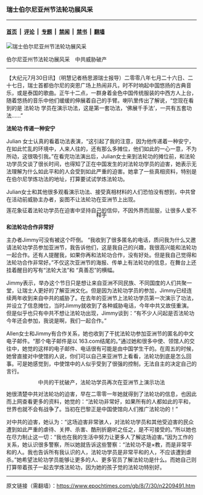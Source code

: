### 瑞士伯尔尼亚州节法轮功展风采

---

#### [首页](../../../..?n2209491) &nbsp;|&nbsp; [评论](../../../../../epoch-comment?n2209491) &nbsp;|&nbsp; [专题](../../../../../epoch-special?n2209491) &nbsp;|&nbsp; [禁闻](../../../../../epoch-news?n2209491) &nbsp;|&nbsp; [禁书](../../../../../books?n2209491) &nbsp;|&nbsp; [翻墙](https://github.com/gfw-breaker/nogfw/blob/master/README.md?n2209491)


<div><img alt="瑞士伯尔尼亚州节法轮功展风采" class="attachment-djy_600_400 size-djy_600_400 wp-post-image" src="https://i.epochtimes.com/assets/uploads/2008/07/807291725201950-600x400.jpg"/>
<div class="caption">
 <p>
  伯尔尼亚州节法轮功展风采　中共威胁破产
 </p>
</div></div><hr/><div class="post_content" id="artbody" itemprop="articleBody">
 <!-- article content begin -->
 <p>
  【大纪元7月30日讯】（明慧记者杨思源瑞士报导）二零零八年七月二十六日、二十七日，瑞士首都伯尔尼的突恩广场上热闹非凡，时不时响起中国悠扬的古典音乐，或是泰国的歌曲。正午十二点，一群身着金色中国传统服装的中西方人上台，随着悠扬的音乐中他们缓缓的伸展着自己的手臂。喇叭里传出了解说，“您现在看到的是
  <ok href="https://www.epochtimes.com/gb/tag/%E6%B3%95%E8%BD%AE%E5%8A%9F.html">
   法轮功
  </ok>
  学员在演示功法，这是第一套功法，‘佛展千手法’，一共有五套功法……”
 </p>
 <p>
  <b>
   <ok href="https://www.epochtimes.com/gb/tag/%E6%B3%95%E8%BD%AE%E5%8A%9F.html">
    法轮功
   </ok>
   传递一种安宁
  </b>
 </p>
 <p>
  Julian 女士认真的看着功法表演，“这引起了我的注意，因为他传递着一种安宁，在如此忙乱的环境中，人来人往的，还有那么多摊位，他们如此的一心一意，不为所动，这很吸引我。”在看完功法演出后，Julian女士来到法轮功的摊位前，和法轮功学员交谈了很长时间，也得知了正在中国发生的对法轮功学员的迫害，她表示无法理解为什么如此平和的人会受到如此严重的迫害。她拿了一些真相资料，特别是在伯尔尼学炼功法的地址，打算要试试学炼法轮功。
 </p>
 <p>
  Julian女士和其他很多观看演示功法、接受真相材料的人们恐怕没有想到，中共曾在活动前威胁主办者，妄图不让法轮功在亚洲节上出现。
 </p>
 <p>
  <!--image v 1.0-->
 </p>
 <div style="line-height: 90%; text-align: center;">
  <ok href=" https://i.epochtimes.com/assets/uploads/2008/08/807291725211950-600x435.jpg" rel="noreferrer noopener" target="_blank">
   <img alt="" class="size-large wp-image-7354970" src="https://i.epochtimes.com/assets/uploads/2008/08/807291725211950-600x435.jpg" title=""/>
  </ok>
  <br/>
  <span class="bn12">
   莲花象征着法轮功学员在迫害中坚持自己的信仰，不因外界而屈服，让很多人爱不释手
  </span>
 </div>
 <p>
  <!-- -->
 </p>
 <p>
  <b>
   和法轮功合作非常好
  </b>
 </p>
 <p>
  主办者Jimmy可没有被这个吓倒。 “我收到了很多匿名的电话，质问我为什么又邀请法轮功学员参加亚洲节，我告诉他们，这是我自己的兴趣，我很高兴能和法轮功一起合作。还有人提醒我，如果你再和法轮功合作，没有好处。但是我自己觉得和法轮功合作非常好。”不仅这次亚洲节的海报、传单上有法轮功的信息，在舞台上还挂着醒目的写有“法轮大法”和 “真善忍”的横幅。
 </p>
 <p>
  Jimmy表示，举办这个节日只是想让来自亚洲不同民族、不同国度的人们共聚一堂，让瑞士人更好的了解亚洲文化。但是因为法轮功学员的参加，Jimmy已经连续两年收到来自中共的威胁了。在去年的亚洲节上法轮功学员第一次演示了功法，并设立了信息摊位，当时Jimmy就收到了各种威胁电话，今年中共又故伎重演。但是似乎也只有中共不想让法轮功出现，Jimmy谈到：“有不少人问起是否法轮功今年还会参加，我说是啊，我们一起合作。”
 </p>
 <p>
  Allen女士和Jimmy有合作关系，她也收到了干扰法轮功参加亚洲节的匿名的中文电子邮件。“那个电子邮件是以 163.com结尾的。”通过她和很多中使、领馆人的交往中，她觉的这样的电子邮件、电话很有可能是由中国学生干的。在周五的时候，她曾直接对中使馆的人说，你们可以自己来亚洲节上看看，法轮功到底是怎么回事。可是她感觉到，中使馆中的人似乎受到了很强的控制，无法自主的决定自己的言行。
 </p>
 <p>
  <!--image v 1.0-->
 </p>
 <div style="line-height: 90%; text-align: center;">
  <ok href=" https://i.epochtimes.com/assets/uploads/2008/08/807291725221950-600x329.jpg" rel="noreferrer noopener" target="_blank">
   <img alt="" class="size-large wp-image-7354973" src="https://i.epochtimes.com/assets/uploads/2008/08/807291725221950-600x329.jpg" title=""/>
  </ok>
  <br/>
  <span class="bn12">
   中共的干扰破产，法轮功学员再次在亚洲节上演示功法
  </span>
 </div>
 <p>
  <!-- -->
 </p>
 <p>
  她很清楚中共对法轮功的迫害，早在二零零一年她就得到了法轮功的信息，也因此而上网查看更多的资料，她觉的：“法轮功非常好，如果所有的人都如此的平和，世界也就不会有战争了。当初在巴黎正是中国使馆向人们推广法轮功的！”
 </p>
 <p>
  对中共的迫害，她认为：“这场迫害非常骇人，对法轮功学员和其他受迫害的民众遭到如此严重的虐待、关押、杀害、酷刑折磨听之任之，是不可接受的。”所以她也在尽力制止这一切：“我也在我的生活中努力让更多人了解这场迫害。”因为工作的关系，她认识很多警察，所以她就告诉这些警察：“法轮功不是×教，而是非常平和的人。我也告诉所有我认识的人，法轮功学员是非常平和的人，不应该遭到虐杀。”她希望法轮功学员能够让更多的人、更多官员了解法轮功是什么。而她自己则打算带着孩子一起去学炼法轮功，因为她的孩子觉的法轮功特别好。
 </p>
 <p>
  <!-- article content end -->
  <div id="below_article_ad">
  </div>
 </p>
</div>


---

原文链接（需翻墙）：https://www.epochtimes.com/gb/8/7/30/n2209491.htm
